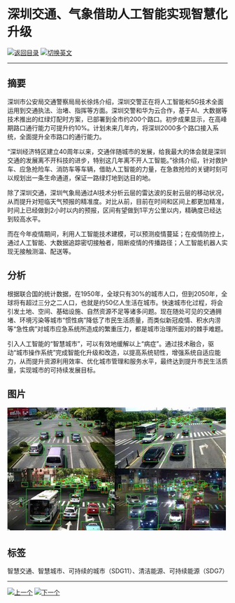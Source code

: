 # 深圳交通、气象借助人工智能实现智慧化升级

[![返回目录](http://img.shields.io/badge/点击-返回目录-875A7B.svg?style=flat&colorA=8F8F8F)](/)
[![切换英文](http://img.shields.io/badge/切换-英文-875A7B.svg?style=flat&colorA=8F8F8F)](https://doc.shanghaiopen.org.cn/case/11/en_1.html)

----------

## 摘要

深圳市公安局交通警察局局长徐炜介绍，深圳交警正在将人工智能和5G技术全面运用到交通执法、治堵、指挥等方面。深圳交警和华为云合作，基于AI、大数据等技术推出的红绿灯配时方案，已部署到全市约200个路口。初步成果显示，在高峰期路口通行能力可提升约10%。计划未来几年内，将深圳2000多个路口接入系统，全面提升全市路口的通行能力。

“深圳经济特区建立40周年以来，交通伴随城市的发展，给我最大的体会就是深圳交通的发展离不开科技的进步，特别这几年离不开人工智能。”徐炜介绍，针对救护车、应急抢险车、消防车等车辆，借助人工智能的力量，在急救抢险的关键时刻可以规划出一条生命通道，保证一路绿灯地到达目的地。

除了深圳交通，深圳气象局通过AI技术分析云层的雷达波的反射云层的移动状况，从而提升对短临天气预报的精准度。对比从前，目前在时间和区间上都更加精准，时间上已经做到2小时以内的预报，区间有望做到1平方公里以内，精确度已经达到较高水平。

而在今年疫情期间，利用人工智能技术建模，可以预测疫情蔓延；在疫情防控上，通过人工智能、大数据追踪密切接触者，阻断疫情的传播路径；人工智能机器人实现无接触测温、配送等。


## 分析

根据联合国的统计数据，在1950年，全球只有30%的城市人口，但到2050年，全球将有超过三分之二人口，也就是约50亿人生活在城市。快速城市化过程，将会引发土地、空间、基础设施、自然资源不足等诸多问题。现在随处可见的交通拥堵、环境污染等城市“惯性病”降低了市民生活质量，而类似新冠疫情、积水内涝等“急性病”对城市应急系统所造成的繁重压力，都是城市治理所面对的棘手难题。

引入人工智能的“智慧城市”，可以有效地缓解以上“病症”。通过技术融合，驱动“城市操作系统”完成智能化升级和改造，以提高系统韧性，增强系统自适应能力，从而提升资源利用效率、优化城市管理和服务水平，最终达到提升市民生活质量，实现城市的可持续发展目标。



## 图片

![图片](11.1.1.jpg)


## 标签

智慧交通、智慧城市、可持续的城市（SDG11）、清洁能源、可持续能源（SDG7）



----------

 [![上一个](http://img.shields.io/badge/查看-上一个-875A7B.svg?style=flat&colorA=8F8F8F)](https://doc.shanghaiopen.org.cn/case/10/3.html)
 [![下一个](http://img.shields.io/badge/查看-下一个-875A7B.svg?style=flat&colorA=8F8F8F)](https://doc.shanghaiopen.org.cn/case/11/2.html)
 
 
